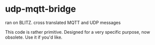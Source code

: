 # udp-mqtt-bridge
ran on BLITZ. cross translated MQTT and UDP messages

This code is rather primitive.
Designed for a very specific purpose, now obsolete. 
Use it if you'd like. 
